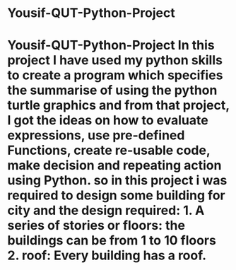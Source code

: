 # Yousif-QUT-Python-Project
# Yousif-QUT-Python-Project In this project I have used my python skills to create a program which specifies the summarise of using the python turtle graphics and from that project, I got the ideas on how to evaluate expressions, use pre-defined Functions, create re-usable code, make decision and repeating action using Python. so in this project i was required to design some building for city and the design required: 1. A series of stories or floors: the buildings  can be from 1 to 10 floors  2. roof: Every building has a roof. 
